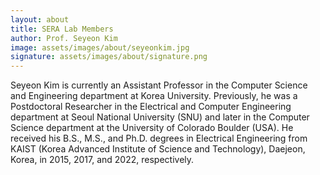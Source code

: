 ```yaml
---
layout: about
title: SERA Lab Members
author: Prof. Seyeon Kim
image: assets/images/about/seyeonkim.jpg
signature: assets/images/about/signature.png
---
```

Seyeon Kim is currently an Assistant Professor in the Computer Science and Engineering department at Korea University. Previously, he was a Postdoctoral Researcher in the Electrical and Computer Engineering department at Seoul National University (SNU) and later in the Computer Science department at the University of Colorado Boulder (USA). He received his B.S., M.S., and Ph.D. degrees in Electrical Engineering from KAIST (Korea Advanced Institute of Science and Technology), Daejeon, Korea, in 2015, 2017, and 2022, respectively. 
